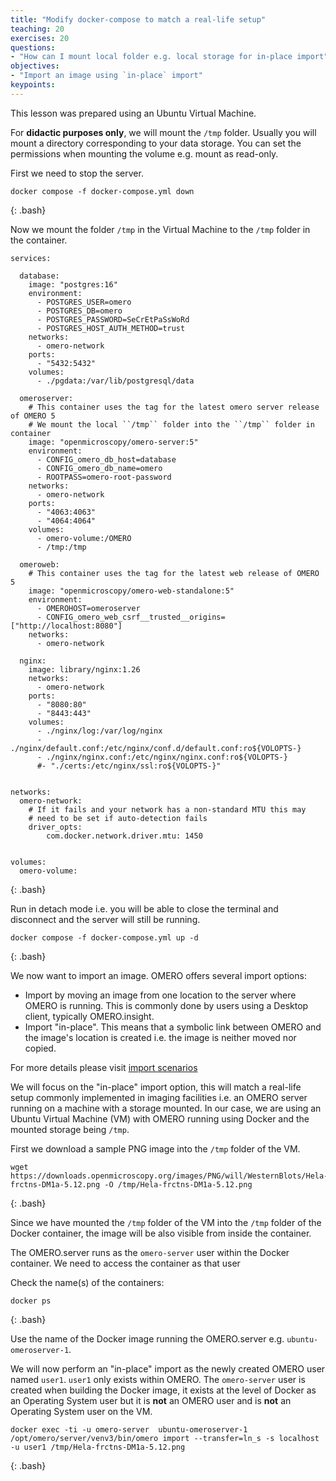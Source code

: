 ```yaml
---
title: "Modify docker-compose to match a real-life setup"
teaching: 20
exercises: 20
questions:
- "How can I mount local folder e.g. local storage for in-place import"
objectives:
- "Import an image using `in-place` import"
keypoints:
---
```

This lesson was prepared using an Ubuntu Virtual Machine.

For **didactic purposes only**, we will mount the ``/tmp`` folder. Usually you will mount a directory
corresponding to your data storage. You can set the permissions when mounting the volume
e.g. mount as read-only.

First we need to stop the server. 
~~~
docker compose -f docker-compose.yml down
~~~
{: .bash}

Now we mount the folder ``/tmp`` in the Virtual Machine to the ``/tmp`` folder in the container.

~~~
services:

  database:
    image: "postgres:16"
    environment:
      - POSTGRES_USER=omero
      - POSTGRES_DB=omero
      - POSTGRES_PASSWORD=SeCrEtPaSsWoRd
      - POSTGRES_HOST_AUTH_METHOD=trust
    networks:
      - omero-network
    ports:
      - "5432:5432"
    volumes:
      - ./pgdata:/var/lib/postgresql/data

  omeroserver:
    # This container uses the tag for the latest omero server release of OMERO 5
    # We mount the local ``/tmp`` folder into the ``/tmp`` folder in container
    image: "openmicroscopy/omero-server:5"
    environment:
      - CONFIG_omero_db_host=database
      - CONFIG_omero_db_name=omero
      - ROOTPASS=omero-root-password
    networks:
      - omero-network
    ports:
      - "4063:4063"
      - "4064:4064"
    volumes:
      - omero-volume:/OMERO
      - /tmp:/tmp

  omeroweb:
    # This container uses the tag for the latest web release of OMERO 5
    image: "openmicroscopy/omero-web-standalone:5"
    environment:
      - OMEROHOST=omeroserver
      - CONFIG_omero_web_csrf__trusted__origins=["http://localhost:8080"]
    networks:
      - omero-network

  nginx:
    image: library/nginx:1.26
    networks:
      - omero-network
    ports:
      - "8080:80"
      - "8443:443"
    volumes:
      - ./nginx/log:/var/log/nginx
      - ./nginx/default.conf:/etc/nginx/conf.d/default.conf:ro${VOLOPTS-}
      - ./nginx/nginx.conf:/etc/nginx/nginx.conf:ro${VOLOPTS-}
      #- "./certs:/etc/nginx/ssl:ro${VOLOPTS-}"


networks:
  omero-network:
    # If it fails and your network has a non-standard MTU this may
    # need to be set if auto-detection fails
    driver_opts:
        com.docker.network.driver.mtu: 1450


volumes:
  omero-volume:
~~~
{: .bash}

Run in detach mode i.e. you will be able to close the terminal and disconnect and the server will still be running.

~~~
docker compose -f docker-compose.yml up -d
~~~
{: .bash}


We now want to import an image.
OMERO offers several import options:

* Import by moving an image from one location to the server where OMERO is running. This is commonly done by users
using a Desktop client, typically OMERO.insight.
* Import "in-place". This means that a symbolic link between OMERO and the image's location is created i.e. the image is neither moved nor copied.

For more details please visit [import scenarios](https://omero.readthedocs.io/en/stable/sysadmins/import-scenarios.html)

We will focus on the "in-place" import option, this will match a real-life setup commonly implemented in imaging facilities
i.e. an OMERO server running on a machine with a storage mounted. In our case, we are using an Ubuntu Virtual Machine (VM) with OMERO running using Docker and the mounted storage being ``/tmp``.


First we download a sample PNG image into the ``/tmp`` folder of the VM.

~~~
wget https://downloads.openmicroscopy.org/images/PNG/will/WesternBlots/Hela-frctns-DM1a-5.12.png -O /tmp/Hela-frctns-DM1a-5.12.png
~~~
{: .bash}


Since we have mounted the ``/tmp`` folder of the VM into the ``/tmp`` folder of the Docker container, the image will be also visible from inside the container.


The OMERO.server runs as the ``omero-server`` user within the Docker container.
We need to access the container as that user

Check the name(s) of the containers:

~~~
docker ps
~~~
{: .bash}

Use the name of the Docker image running the OMERO.server e.g. ``ubuntu-omeroserver-1``.

We will now perform an "in-place" import as the newly created OMERO user named ``user1``.
`user1` only exists within OMERO.
The ``omero-server`` user is created when building the Docker image, it exists at the level of Docker as an Operating System user but it is **not** an OMERO user and is **not** an Operating System user on the VM.

~~~
docker exec -ti -u omero-server  ubuntu-omeroserver-1 /opt/omero/server/venv3/bin/omero import --transfer=ln_s -s localhost -u user1 /tmp/Hela-frctns-DM1a-5.12.png
~~~
{: .bash}




